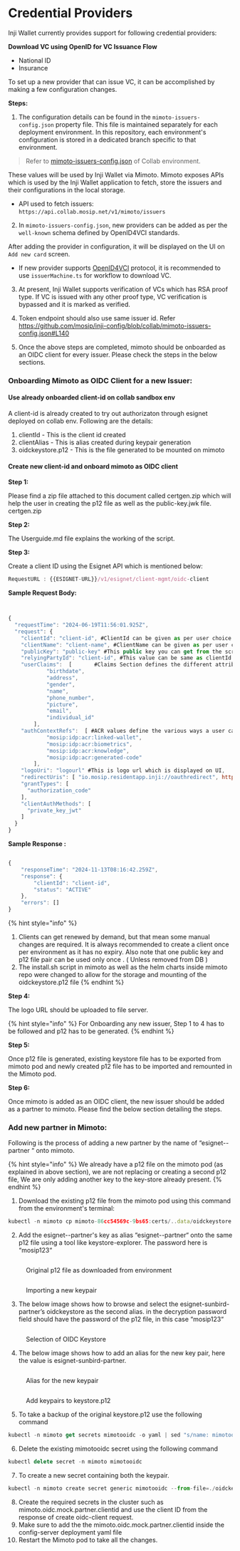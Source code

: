# Credential Providers

Inji Wallet currently provides support for following credential providers:

**Download VC using OpenID for VC Issuance Flow**

* National ID
* Insurance

To set up a new provider that can issue VC, it can be accomplished by making a few configuration changes.

**Steps:**

1. The configuration details can be found in the `mimoto-issuers-config.json` property file. This file is maintained separately for each deployment environment. In this repository, each environment's configuration is stored in a dedicated branch specific to that environment.

> Refer to [mimoto-issuers-config.json](https://github.com/mosip/inji-config/blob/collab/mimoto-issuers-config.json) of Collab environment.

These values will be used by Inji Wallet via Mimoto. Mimoto exposes APIs which is used by the Inji Wallet application to fetch, store the issuers and their configurations in the local storage.

* API used to fetch issuers: `https://api.collab.mosip.net/v1/mimoto/issuers`

2. In `mimoto-issuers-config.json`, new providers can be added as per the `well-known` schema defined by OpenID4VCI standards.

After adding the provider in configuration, it will be displayed on the UI on `Add new card` screen.

* If new provider supports [OpenID4VCI](https://openid.net/specs/openid-4-verifiable-credential-issuance-1\_0.html) protocol, it is recommended to use `issuerMachine.ts` for workflow to download VC.

3. At present, Inji Wallet supports verification of VCs which has RSA proof type. If VC is issued with any other proof type, VC verification is bypassed and it is marked as verified.

4. Token endpoint should also use same issuer id. Refer https://github.com/mosip/inji-config/blob/collab/mimoto-issuers-config.json#L140

5. Once the above steps are completed, mimoto should be onboarded as an OIDC client for every issuer. Please check the steps in the below sections.

### **Onboarding Mimoto as OIDC Client for a new Issuer:**

#### Use already onboarded client-id on collab sandbox env
A client-id is already created to try out authorizaton through esignet deployed on collab env.
Following are the details:
1. clientId - This is the client id created
2. clientAlias - This is alias created during keypair generation
4. oidckeystore.p12 - This is the file generated to be mounted on mimoto


#### Create new client-id and onboard mimoto as OIDC client

**Step 1:**

Please find a zip file attached to this document called certgen.zip which will help the user in creating the p12 file as well as the public-key.jwk file. certgen.zip

**Step 2:**

The Userguide.md file explains the working of the script.

**Step 3:**

Create a client ID using the Esignet API which is mentioned below:

```js
RequestURL : {{ESIGNET-URL}}/v1/esignet/client-mgmt/oidc-client
```

**Sample Request Body:**

```js


{
  "requestTime": "2024-06-19T11:56:01.925Z",
  "request": {
    "clientId": "client-id", #ClientId can be given as per user choice
    "clientName": "client-name", #ClientName can be given as per user choice and this name shows on the UI
    "publicKey": "public-key" #This public key you can get from the script results ,
    "relyingPartyId": "client-id", #This value can be same as clientId
    "userClaims":  [       #Claims Section defines the different attributes of User Data taht is accessible to the OIDC client
            "birthdate",
            "address",
            "gender",
            "name",
            "phone_number",
            "picture",
            "email",
            "individual_id"
        ],
    "authContextRefs":  [ #ACR values define the various ways a user can login e.g through INJI,using Bioemtrics and Throguh OTP
            "mosip:idp:acr:linked-wallet",
            "mosip:idp:acr:biometrics",
            "mosip:idp:acr:knowledge",
            "mosip:idp:acr:generated-code"
        ],
    "logoUri": "logourl" #This is logo url which is displayed on UI,
    "redirectUris": [ "io.mosip.residentapp.inji://oauthredirect", http://injiweb.collab.mosip.net/redirect"],#These are the redirectUris for Inji wallet mobile and web both
    "grantTypes": [
      "authorization_code"
    ],
    "clientAuthMethods": [
      "private_key_jwt"
    ]
  }
}

```

**Sample Response :**

```js

{
    "responseTime": "2024-11-13T08:16:42.259Z",
    "response": {
        "clientId": "client-id",
        "status": "ACTIVE"
    },
    "errors": []
}

```

{% hint style="info" %}
1. Clients can get renewed by demand, but that mean some manual changes are required. It is always recommended to create a client once per environment as it has no expiry. Also note that one public key and p12 file pair can be used only once . ( Unless removed from DB )
2. The install.sh script in mimoto as well as the helm charts inside mimoto repo were changed to allow for the storage and mounting of the oidckeystore.p12 file
{% endhint %}

**Step 4:**

The logo URL should be uploaded to file server.

{% hint style="info" %}
For Onboarding any new issuer, Step 1 to 4 has to be followed and p12 has to be generated.
{% endhint %}

**Step 5:**

Once p12 file is generated, existing keystore file has to be exported from mimoto pod and newly created p12 file has to be imported and remounted in the Mimoto pod.

**Step 6:**

Once mimoto is added as an OIDC client, the new issuer should be added as a partner to mimoto. Please find the below section detailing the steps.

### **Add new partner in Mimoto:**

Following is the process of adding a new partner by the name of “esignet--partner “ onto mimoto.

{% hint style="info" %}
We already have a p12 file on the mimoto pod (as explained in above section), we are not replacing or creating a second p12 file, We are only adding another key to the key-store already present.
{% endhint %}

1. Download the existing p12 file from the mimoto pod using this command from the environment's terminal:

```js
kubectl -n mimoto cp mimoto-86cc54569c-9bs65:certs/..data/oidckeystore.p12 oidckeystore.p12
```

2. Add the esignet--partner's key as alias “esignet--partner“ onto the same p12 file using a tool like keystore-explorer. The password here is “mosip123“

<figure><img src="../../../.gitbook/assets/Original_p12file_img1.png" alt=""><figcaption><p>Original p12 file as downloaded from environment</p></figcaption></figure>

<figure><img src="../../../.gitbook/assets/Import new keypair_img2.png" alt=""><figcaption><p>Importing a new keypair</p></figcaption></figure>

3. The below image shows how to browse and select the esignet-sunbird-partner’s oidckeystore as the second alias. in the decryption password field should have the password of the p12 file, in this case “mosip123“

<figure><img src="../../../.gitbook/assets/OIDC keystore_img3.png" alt=""><figcaption><p>Selection of OIDC Keystore</p></figcaption></figure>

4. The below image shows how to add an alias for the new key pair, here the value is esignet-sunbird-partner.

<figure><img src="../../../.gitbook/assets/Alias_img4.png" alt=""><figcaption><p>Alias for the new keypair</p></figcaption></figure>

<figure><img src="../../../.gitbook/assets/Add keypairs_img5.png" alt=""><figcaption><p>Add keypairs to keystore.p12</p></figcaption></figure>

5. To take a backup of the original keystore.p12 use the following command

```js
kubectl -n mimoto get secrets mimotooidc -o yaml | sed "s/name: mimotooidc/name: mimotooidc-backup/g" | kubectl -n mimoto create -f -
```

6. Delete the existing mimotooidc secret using the following command

```js
kubectl delete secret -n mimoto mimotooidc
```

7. To create a new secret containing both the keypair.

```js
kubectl -n mimoto create secret generic mimotooidc --from-file=./oidckeystore.p12
```

8. Create the required secrets in the cluster such as mimoto.oidc.mock.partner.clientid and use the client ID from the response of create oidc-client request.
9. Make sure to add the the mimoto.oidc.mock.partner.clientid inside the config-server deployment yaml file
10. Restart the Mimoto pod to take all the changes.
